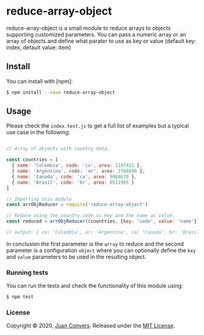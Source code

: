 # reduce-array-object

reduce-array-object is a small module to reduce arrays to objects supporting customized parameters. You can pass a numeric array or an array of objects and define what parater to use as key or value (default key: index, default value: item)

## Install

You can install with [npm]:

```sh
$ npm install --save reduce-array-object
```

## Usage

Please check the `index.test.js` to get a full list of examples but a typical use case in the following:

```js

// Array of objects with country data.

const countries = [
  { name: 'Colombia', code: 'co', area: 1197411 },
  { name: 'Argentina', code: 'ar', area: 2766890 },
  { name: 'Canada', code: 'ca', area: 9984670 },
  { name: 'Brasil', code: 'br', area: 8511965 }
]

// Importing this module
const arrObjReducer = require('reduce-array-object')

// Reduce using the country code as key and the name as value.
const reduced = arrObjReducer((countries, {key: 'code', value: 'name'}))

// output: { co: 'Colombia', ar: 'Argentina', ca: 'Canada', br: 'Brasil' }

```

In conclusion the first parameter is the `array` to reduce and the second parameter is a configuration `object` where you can optionally define the `key` and `value` parameters to be used in the resulting object.

### Running tests

You can run the tests and check the functionality of this module using:

```sh
$ npm test
```

### License

Copyright © 2020, [Juan Convers](https://juanconvers.com).
Released under the [MIT License](LICENSE).